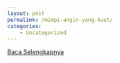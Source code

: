 ```yaml
---
layout: post
permalink: /mimpi-angin-yang-kuat/
categories:
    - Uncategorized
---
```


[Baca Selengkapnya](/05)